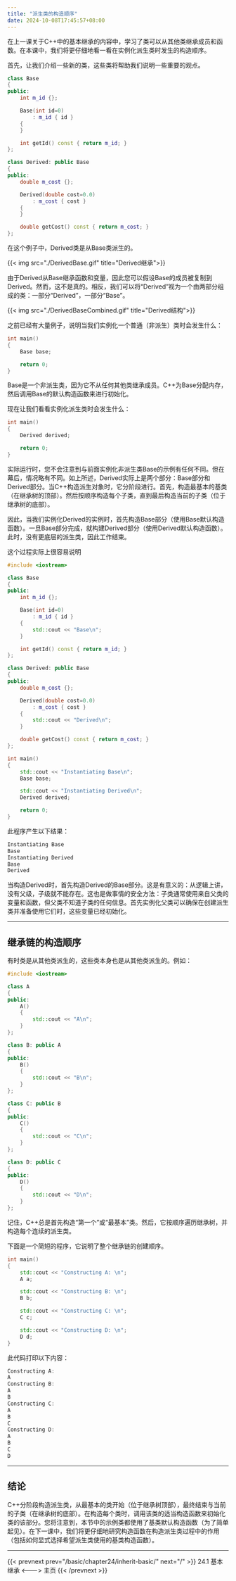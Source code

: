 ```yaml
---
title: "派生类的构造顺序"
date: 2024-10-08T17:45:57+08:00
---
```


在上一课关于C++中的基本继承的内容中，学习了类可以从其他类继承成员和函数。在本课中，我们将更仔细地看一看在实例化派生类时发生的构造顺序。

首先，让我们介绍一些新的类，这些类将帮助我们说明一些重要的观点。

```C++
class Base
{
public:
    int m_id {};

    Base(int id=0)
        : m_id { id }
    {
    }

    int getId() const { return m_id; }
};

class Derived: public Base
{
public:
    double m_cost {};

    Derived(double cost=0.0)
        : m_cost { cost }
    {
    }

    double getCost() const { return m_cost; }
};
```

在这个例子中，Derived类是从Base类派生的。

{{< img src="./DerivedBase.gif" title="Derived继承">}}

由于Derived从Base继承函数和变量，因此您可以假设Base的成员被复制到Derived。然而，这不是真的。相反，我们可以将“Derived”视为一个由两部分组成的类：一部分“Derived”，一部分“Base”。

{{< img src="./DerivedBaseCombined.gif" title="Derived结构">}}

之前已经有大量例子，说明当我们实例化一个普通（非派生）类时会发生什么：

```C++
int main()
{
    Base base;

    return 0;
}
```

Base是一个非派生类，因为它不从任何其他类继承成员。C++为Base分配内存，然后调用Base的默认构造函数来进行初始化。

现在让我们看看实例化派生类时会发生什么：

```C++
int main()
{
    Derived derived;

    return 0;
}
```

实际运行时，您不会注意到与前面实例化非派生类Base的示例有任何不同。但在幕后，情况略有不同。如上所述，Derived实际上是两个部分：Base部分和Derived部分。当C++构造派生对象时，它分阶段进行。首先，构造最基本的基类（在继承树的顶部）。然后按顺序构造每个子类，直到最后构造当前的子类（位于继承树的底部）。

因此，当我们实例化Derived的实例时，首先构造Base部分（使用Base默认构造函数）。一旦Base部分完成，就构建Derived部分（使用Derived默认构造函数）。此时，没有更底层的派生类，因此工作结束。

这个过程实际上很容易说明

```C++
#include <iostream>

class Base
{
public:
    int m_id {};

    Base(int id=0)
        : m_id { id }
    {
        std::cout << "Base\n";
    }

    int getId() const { return m_id; }
};

class Derived: public Base
{
public:
    double m_cost {};

    Derived(double cost=0.0)
        : m_cost { cost }
    {
        std::cout << "Derived\n";
    }

    double getCost() const { return m_cost; }
};

int main()
{
    std::cout << "Instantiating Base\n";
    Base base;

    std::cout << "Instantiating Derived\n";
    Derived derived;

    return 0;
}
```

此程序产生以下结果：

```C++
Instantiating Base
Base
Instantiating Derived
Base
Derived
```

当构造Derived时，首先构造Derived的Base部分。这是有意义的：从逻辑上讲，没有父级，子级就不能存在。这也是做事情的安全方法：子类通常使用来自父类的变量和函数，但父类不知道子类的任何信息。首先实例化父类可以确保在创建派生类并准备使用它们时，这些变量已经初始化。

***
## 继承链的构造顺序

有时类是从其他类派生的，这些类本身也是从其他类派生的。例如：

```C++
#include <iostream>

class A
{
public:
    A()
    {
        std::cout << "A\n";
    }
};

class B: public A
{
public:
    B()
    {
        std::cout << "B\n";
    }
};

class C: public B
{
public:
    C()
    {
        std::cout << "C\n";
    }
};

class D: public C
{
public:
    D()
    {
        std::cout << "D\n";
    }
};
```

记住，C++总是首先构造“第一个”或“最基本”类。然后，它按顺序遍历继承树，并构造每个连续的派生类。

下面是一个简短的程序，它说明了整个继承链的创建顺序。

```C++
int main()
{
    std::cout << "Constructing A: \n";
    A a;

    std::cout << "Constructing B: \n";
    B b;

    std::cout << "Constructing C: \n";
    C c;

    std::cout << "Constructing D: \n";
    D d;
}
```

此代码打印以下内容：

```C++
Constructing A:
A
Constructing B:
A
B
Constructing C:
A
B
C
Constructing D:
A
B
C
D
```

***
## 结论

C++分阶段构造派生类，从最基本的类开始（位于继承树顶部），最终结束与当前的子类（在继承树的底部）。在构造每个类时，调用该类的适当构造函数来初始化类的该部分。您将注意到，本节中的示例类都使用了基类默认构造函数（为了简单起见）。在下一课中，我们将更仔细地研究构造函数在构造派生类过程中的作用（包括如何显式选择希望派生类使用的基类构造函数）。

***

{{< prevnext prev="/basic/chapter24/inherit-basic/" next="/" >}}
24.1 基本继承
<--->
主页
{{< /prevnext >}}
